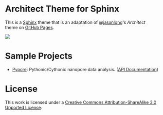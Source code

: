 # Architect Theme for Sphinx

This is a [Sphinx][1] theme that is an adaptation of [@jasonlong][2]'s *Architect* theme on [GitHub Pages][3].

![](http://cl.ly/image/1x0Q3213330G/content)

# Sample Projects

- [Pypore][5]: Pythonic/Cythonic nanopore data analysis. ([API Documentation][6])

# License

This work is licensed under a [Creative Commons Attribution-ShareAlike 3.0 Unported License][4].

[1]: http://sphinx-doc.org/
[2]: https://github.com/jasonlong
[3]: http://pages.github.com/
[4]: http://creativecommons.org/licenses/by-sa/3.0/
[5]: http://parkin1.github.io/pypore/
[6]: http://parkin1.github.io/pypore/sphinx-docs/build/html/index.html
